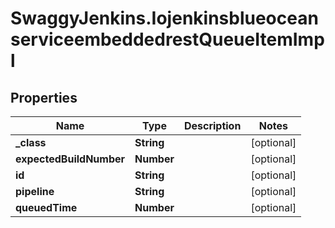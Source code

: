 # SwaggyJenkins.IojenkinsblueoceanserviceembeddedrestQueueItemImpl

## Properties
Name | Type | Description | Notes
------------ | ------------- | ------------- | -------------
**_class** | **String** |  | [optional] 
**expectedBuildNumber** | **Number** |  | [optional] 
**id** | **String** |  | [optional] 
**pipeline** | **String** |  | [optional] 
**queuedTime** | **Number** |  | [optional] 


